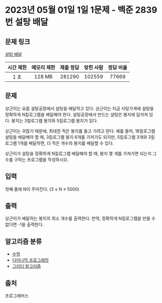 # 2023년 05월 01일 1일 1문제 - 백준 2839번 설탕 배달

## 문제 링크

[설탕 배달](https://www.acmicpc.net/problem/2839)

|시간 제한|메모리 제한|제출	정답|맞힌 사람|정답 비율|
|:---:|:---:|:---:|:---:|:---:|
|1 초|128 MB|281290|102559|77669|36.273%|

## 문제

상근이는 요즘 설탕공장에서 설탕을 배달하고 있다. 상근이는 지금 사탕가게에 설탕을 정확하게 N킬로그램을 배달해야 한다. 설탕공장에서 만드는 설탕은 봉지에 담겨져 있다. 봉지는 3킬로그램 봉지와 5킬로그램 봉지가 있다.

상근이는 귀찮기 때문에, 최대한 적은 봉지를 들고 가려고 한다. 예를 들어, 18킬로그램 설탕을 배달해야 할 때, 3킬로그램 봉지 6개를 가져가도 되지만, 5킬로그램 3개와 3킬로그램 1개를 배달하면, 더 적은 개수의 봉지를 배달할 수 있다.

상근이가 설탕을 정확하게 N킬로그램 배달해야 할 때, 봉지 몇 개를 가져가면 되는지 그 수를 구하는 프로그램을 작성하시오.

## 입력

첫째 줄에 N이 주어진다. (3 ≤ N ≤ 5000)

## 출력

상근이가 배달하는 봉지의 최소 개수를 출력한다. 만약, 정확하게 N킬로그램을 만들 수 없다면 -1을 출력한다.

## 알고리즘 분류

- [수학](https://www.acmicpc.net/problem/tag/124)
- [다이나믹 프로그래밍](https://www.acmicpc.net/problem/tag/25)
- [그리디 알고리즘](https://www.acmicpc.net/problem/tag/33)

## 출처

프로그래머스
